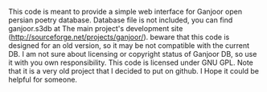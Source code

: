 This code is meant to provide a simple web interface for Ganjoor open persian poetry database.
Database file is not included, you can find ganjoor.s3db at The main project's development site (http://sourceforge.net/projects/ganjoor/). beware that this code is designed for an old version, so it may be not compatible with the current DB.
I am not sure about licensing or copyright status of Ganjoor DB, so use it with you own responsibility.
This code is licensed under GNU GPL.
Note that it is a very old project that I decided to put on github. I Hope it could be helpful for someone.
